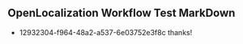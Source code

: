 ## OpenLocalization Workflow Test MarkDown
* 12932304-f964-48a2-a537-6e03752e3f8c thanks!

<!--HONumber=Aug16_HO3-->


